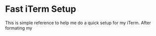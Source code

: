 Fast iTerm Setup
================

This is simple reference to help me do a quick setup for my iTerm. After formating my
